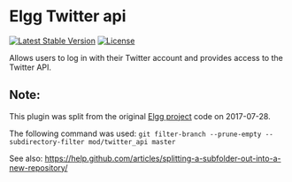 Elgg Twitter api
================

[![Latest Stable Version](https://poser.pugx.org/elgg/twitter_api/v/stable.svg)](https://packagist.org/packages/elgg/twitter_api)
[![License](https://poser.pugx.org/elgg/twitter_api/license.svg)](https://packagist.org/packages/elgg/twitter_api)

Allows users to log in with their Twitter account and provides access to the Twitter API.

## Note: 
This plugin was split from the original [Elgg project][elgg_github] code on 2017-07-28.

The following command was used:
`git filter-branch --prune-empty --subdirectory-filter mod/twitter_api master`

See also: https://help.github.com/articles/splitting-a-subfolder-out-into-a-new-repository/

[elgg_github]: https://github.com/Elgg/Elgg
